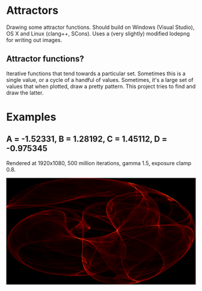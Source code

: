 # Attractors

Drawing some attractor functions. Should build on Windows (Visual Studio),
OS X and Linux (clang++, SCons). Uses a (very slightly) modified lodepng for
writing out images.

## Attractor functions?

Iterative functions that tend towards a particular set. Sometimes this is a
single value, or a cycle of a handful of values. Sometimes, it's a large
set of values that when plotted, draw a pretty pattern. This project tries
to find and draw the latter.

# Examples

## A = -1.52331, B = 1.28192, C = 1.45112, D = -0.975345

Rendered at 1920x1080, 500 million iterations, gamma 1.5, exposure clamp 0.8.

![Example 1](https://raw.githubusercontent.com/cawhitworth/Attractors/master/examples/example_1.png)
